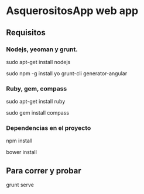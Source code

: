 # AsquerositosApp web app

## Requisitos

### Nodejs, yeoman y grunt.

  sudo apt-get install nodejs
  
  sudo npm -g install yo grunt-cli generator-angular
  
### Ruby, gem, compass

  sudo apt-get install ruby
  
  sudo gem install compass
  
### Dependencias en el proyecto

  npm install
  
  bower install
  
## Para correr y probar

  grunt serve
  

